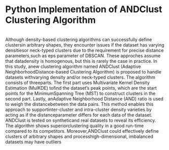<h1>Python Implementation of ANDClust Clustering Algorithm</h1>
<br>
Although density-based clustering algorithms can successfully define clustersin arbitrary shapes, they encounter issues if the dataset has varying densitiesor neck-typed clusters due to the requirement for precise distance parameters,such as eps parameter of DBSCAN. These approches assume that datadensity is homogenous, but this is rarely the case in practice. In this study, anew clustering algorithm named ANDClust (Adaptive NeighborhoodDistance-based Clustering Algorithm) is proposed to handle datasets withvarying density and/or neck-typed clusters. The algorithm consists of threeparts. The first part uses Multivariate Kernel Density Estimation (MulKDE) tofind the dataset’s peak points, which are the start points for the MinimumSpanning Tree (MST) to construct clusters in the second part. Lastly, anAdaptive Neighborhood Distance (AND) ratio is used to weigh the distancebetween the data pairs. This method enables this approach to supportinter-cluster and intra-cluster density varieties by acting as if the distanceparameter differs for each data of the dataset. ANDClust is tested on syntheticand real datasets to reveal its efficiency. The algorithm shows superiorclustering quality in a good run-time compared to its competitors. Moreover,ANDClust could effectively define clusters of arbitrary shapes and processhigh-dimensional, imbalanced datasets may have outliers
